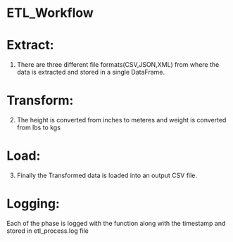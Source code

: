 # ETL_Workflow
# Extract:
1. There are three different file formats(CSV,JSON,XML) from where the data is extracted and stored in a single DataFrame.
# Transform:
2. The height is converted from inches to meteres and weight is converted from lbs to kgs
# Load:
3. Finally the Transformed data is loaded into an output CSV file.
# Logging:
Each of the phase is logged with the function along with the timestamp and stored in etl_process.log file
